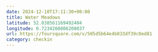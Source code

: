 ```yaml
---
date: 2024-12-10T17:11:30+00:00
title: Water Meadows
latitude: 52.038561169492404
longitude: 0.7234260806208037
url: https://foursquare.com/v/505d5b64e4b033df39c0ed81
category: checkin
---
```

